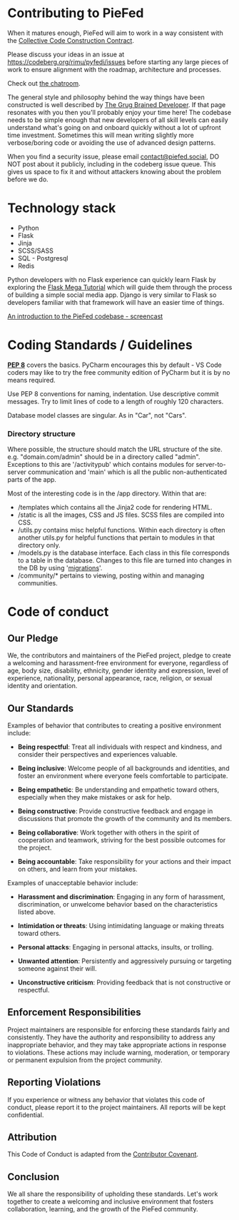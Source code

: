# Contributing to PieFed

When it matures enough, PieFed will aim to work in a way consistent with the [Collective Code Construction Contract](https://42ity.org/c4.html).

Please discuss your ideas in an issue at https://codeberg.org/rimu/pyfedi/issues before
starting any large pieces of work to ensure alignment with the roadmap, architecture and processes.

Check out [the chatroom](https://chat.piefed.social).

The general style and philosophy behind the way things have been constructed is well described by
[The Grug Brained Developer](https://grugbrain.dev/). If that page resonates with you then you'll
probably enjoy your time here! The codebase needs to be simple enough that new developers of all
skill levels can easily understand what's going on and onboard quickly without a lot of upfront
time investment. Sometimes this will mean writing slightly more verbose/boring code or avoiding the
use of advanced design patterns.

When you find a security issue, please email contact@piefed.social, DO NOT post about it publicly,
including in the codeberg issue queue. This gives us space to fix it and without attackers knowing about the
problem before we do.

# Technology stack

- Python
- Flask
- Jinja
- SCSS/SASS
- SQL - Postgresql
- Redis

Python developers with no Flask experience can quickly learn Flask by exploring the
[Flask Mega Tutorial](https://blog.miguelgrinberg.com/post/the-flask-mega-tutorial-part-i-hello-world-2018)
which will guide them through the process of building a simple social media app. Django is
very similar to Flask so developers familiar with that framework will have an easier
time of things.

[An introduction to the PieFed codebase - screencast](https://join.piefed.social/2024/01/22/an-introduction-to-the-piefed-codebase/)

# Coding Standards / Guidelines

**[PEP 8](https://peps.python.org/pep-0008/)** covers the basics. PyCharm encourages this by default -
VS Code coders may like to try the free community edition of PyCharm but it is by no means required.

Use PEP 8 conventions for naming, indentation. Use descriptive commit messages. Try to limit lines of code
to a length of roughly 120 characters.

Database model classes are singular. As in "Car", not "Cars".

### Directory structure

Where possible, the structure should match the URL structure of the site. e.g. "domain.com/admin"
should be in a directory called "admin". Exceptions to this are '/activitypub' which contains
modules for server-to-server communication and 'main' which is all the public non-authenticated
parts of the app.

Most of the interesting code is in the /app directory. Within that are:

 - /templates which contains all the Jinja2 code for rendering HTML.
 - /static is all the images, CSS and JS files. SCSS files are compiled into CSS.
 - /utils.py contains misc helpful functions. Within each directory is often another utils.py for
helpful functions that pertain to modules in that directory only.
 - /models.py is the database interface. Each class in this file corresponds to a table in the database.
Changes to this file are turned into changes in the DB by using '[migrations](https://www.onlinetutorialspoint.com/flask/flask-how-to-upgrade-or-downgrade-database-migrations.html)'.
 - /community/* pertains to viewing, posting within and managing communities.

# Code of conduct

## Our Pledge

We, the contributors and maintainers of the PieFed project, pledge to create a welcoming and harassment-free environment for everyone, regardless of age, body size, disability, ethnicity, gender identity and expression, level of experience, nationality, personal appearance, race, religion, or sexual identity and orientation.

## Our Standards

Examples of behavior that contributes to creating a positive environment include:

- **Being respectful**: Treat all individuals with respect and kindness, and consider their perspectives and experiences valuable.

- **Being inclusive**: Welcome people of all backgrounds and identities, and foster an environment where everyone feels comfortable to participate.

- **Being empathetic**: Be understanding and empathetic toward others, especially when they make mistakes or ask for help.

- **Being constructive**: Provide constructive feedback and engage in discussions that promote the growth of the community and its members.

- **Being collaborative**: Work together with others in the spirit of cooperation and teamwork, striving for the best possible outcomes for the project.

- **Being accountable**: Take responsibility for your actions and their impact on others, and learn from your mistakes.

Examples of unacceptable behavior include:

- **Harassment and discrimination**: Engaging in any form of harassment, discrimination, or unwelcome behavior based on the characteristics listed above.

- **Intimidation or threats**: Using intimidating language or making threats toward others.

- **Personal attacks**: Engaging in personal attacks, insults, or trolling.

- **Unwanted attention**: Persistently and aggressively pursuing or targeting someone against their will.

- **Unconstructive criticism**: Providing feedback that is not constructive or respectful.

## Enforcement Responsibilities

Project maintainers are responsible for enforcing these standards fairly and consistently. They have the authority and responsibility to address any inappropriate behavior, and they may take appropriate actions in response to violations. These actions may include warning, moderation, or temporary or permanent expulsion from the project community.

## Reporting Violations

If you experience or witness any behavior that violates this code of conduct, please report it to the project maintainers. All reports will be kept confidential.

## Attribution

This Code of Conduct is adapted from the [Contributor Covenant](https://www.contributor-covenant.org/version/2/0/code_of_conduct.html).

## Conclusion

We all share the responsibility of upholding these standards. Let's work together to create a welcoming and inclusive environment that fosters collaboration, learning, and the growth of the PieFed community.
